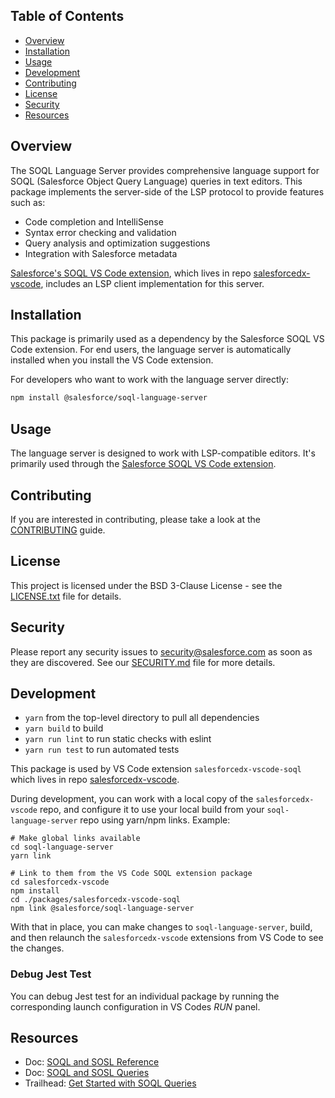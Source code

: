 ## Table of Contents

- [Overview](#overview)
- [Installation](#installation)
- [Usage](#usage)
- [Development](#development)
- [Contributing](#contributing)
- [License](#license)
- [Security](#security)
- [Resources](#resources)

## Overview

The SOQL Language Server provides comprehensive language support for SOQL (Salesforce Object Query Language) queries in text editors. This package implements the server-side of the LSP protocol to provide features such as:

- Code completion and IntelliSense
- Syntax error checking and validation
- Query analysis and optimization suggestions
- Integration with Salesforce metadata

[Salesforce's SOQL VS Code extension](https://marketplace.visualstudio.com/items?itemName=salesforce.salesforcedx-vscode-soql), which lives in repo [salesforcedx-vscode](https://github.com/forcedotcom/salesforcedx-vscode), includes an LSP client implementation for this server.

## Installation

This package is primarily used as a dependency by the Salesforce SOQL VS Code extension. For end users, the language server is automatically installed when you install the VS Code extension.

For developers who want to work with the language server directly:

```bash
npm install @salesforce/soql-language-server
```

## Usage

The language server is designed to work with LSP-compatible editors. It's primarily used through the [Salesforce SOQL VS Code extension](https://marketplace.visualstudio.com/items?itemName=salesforce.salesforcedx-vscode-soql).

## Contributing

If you are interested in contributing, please take a look at the [CONTRIBUTING](CONTRIBUTING.md) guide.

## License

This project is licensed under the BSD 3-Clause License - see the [LICENSE.txt](LICENSE.txt) file for details.

## Security

Please report any security issues to [security@salesforce.com](mailto:security@salesforce.com) as soon as they are discovered. See our [SECURITY.md](SECURITY.md) file for more details.

## Development

- `yarn` from the top-level directory to pull all dependencies
- `yarn build` to build
- `yarn run lint` to run static checks with eslint
- `yarn run test` to run automated tests

This package is used by VS Code extension `salesforcedx-vscode-soql` which lives in repo [salesforcedx-vscode](https://github.com/forcedotcom/salesforcedx-vscode).

During development, you can work with a local copy of the `salesforcedx-vscode` repo, and configure it to use your local build from your `soql-language-server` repo using yarn/npm links. Example:

```
# Make global links available
cd soql-language-server
yarn link

# Link to them from the VS Code SOQL extension package
cd salesforcedx-vscode
npm install
cd ./packages/salesforcedx-vscode-soql
npm link @salesforce/soql-language-server
```

With that in place, you can make changes to `soql-language-server`, build, and then relaunch the `salesforcedx-vscode` extensions from VS Code to see the changes.

### Debug Jest Test

You can debug Jest test for an individual package by running the corresponding launch configuration in VS Codes _RUN_ panel.

## Resources

- Doc: [SOQL and SOSL Reference](https://developer.salesforce.com/docs/atlas.en-us.soql_sosl.meta/soql_sosl/sforce_api_calls_soql_sosl_intro.htm)
- Doc: [SOQL and SOSL Queries](https://developer.salesforce.com/docs/atlas.en-us.apexcode.meta/apexcode/langCon_apex_SOQL.htm)
- Trailhead: [Get Started with SOQL Queries](https://trailhead.salesforce.com/content/learn/modules/soql-for-admins/get-started-with-soql-queries)
